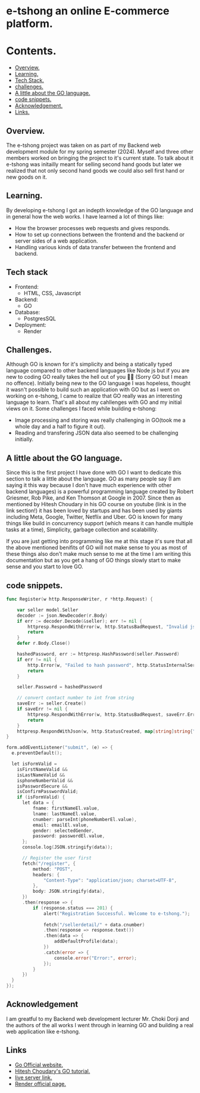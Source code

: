 # e-tshong an online E-commerce platform.

# Contents.
- [Overview.](#Overview)
- [Learning.](#learning)
- [Tech Stack.](#tech-stack)
- [challenges.](#challenges)
- [A little about the GO language.](#a-little-about-the-go-language)
- [code snippets.](#code-snippets)
- [Acknowledgement.](#acknowledgement)
- [Links.](#links)

## Overview.
The e-tshong project was taken on as part of my Backend web development module for my spring semester (2024). Myself and three other members worked on bringing the project to it's current state. To talk about it e-tshong was initailly meant for selling second hand goods but later we realized that not only second hand goods we could also sell first hand or new goods on it.

## Learning.
By developing e-tshong I got an indepth knowledge of the GO language and in general how the web works. I have learned a lot of things like:
- How the browser processes web requests and gives responds.
- How to set up connections between the frontend and the backend or server sides of a web application.
- Handling various kinds of data transfer between the frontend and backend.

## Tech stack
- Frontend:
  - HTML, CSS, Javascript
- Backend:
  - GO
- Database:
  - PostgresSQL
- Deployment:
  - Render 

## Challenges.
Although GO is known for it's simplicity and being a statically typed language compared to other backend languages like Node js but if you are new to coding GO really takes the hell out of you 😮‍💨 (Sorry GO but I mean no offence). Initially being new to the GO language I was hopeless, thought it wasn't possible to build such an application with GO but as I went on working on e-tshong, I came to realize that GO really was an interesting language to learn. That's all about my cahllenges with GO and my initial views on it. Some challenges I faced while building e-tshong:
- Image processing and storing was really challenging in GO(took me a whole day and a half to figure it out).
- Reading and transfering JSON data also seemed to be challenging initially.

## A little about the GO language.
Since this is the first project I have done with GO I want to dedicate this section to talk a little about the language. GO as many people say (I am saying it this way because I don't have much experience with other backend languages) is a powerful programming language created by Robert Griesmer, Rob Pike, and Ken Thomson at Google in 2007. Since then as mentioned by Hitesh Choudary in his GO course on youtube (link is in the link section!) it has been loved by startups and has been used by giants including Meta, Google, Twitter, Netflix and Uber. GO is known for many things like build in concurrency support (which means it can handle multiple tasks at a time), Simplicity, garbage collection and scalabillity. 

If you are just getting into programming like me at this stage it's sure that all the above mentioned benifits of GO will not make sense to you as most of these things also don't make much sense to me at the time I am writing this documentation but as you get a hang of GO things slowly start to make sense and you start to love GO.

## code snippets.
``` GO
func Register(w http.ResponseWriter, r *http.Request) {

	var seller model.Seller
	decoder := json.NewDecoder(r.Body)
	if err := decoder.Decode(&seller); err != nil {
		httpresp.RespondWithError(w, http.StatusBadRequest, "Invalid json body")
		return
	}
	defer r.Body.Close()

	hashedPassword, err := httpresp.HashPassword(seller.Password)
	if err != nil {
		http.Error(w, "Failed to hash password", http.StatusInternalServerError)
		return
	}

	seller.Password = hashedPassword

	// convert contact number to int from string
	saveErr := seller.Create()
	if saveErr != nil {
		httpresp.RespondWithError(w, http.StatusBadRequest, saveErr.Error())
		return
	}
	httpresp.RespondWithJson(w, http.StatusCreated, map[string]string{"status": "Seller registered"})
}
```

```GO
form.addEventListener("submit", (e) => {
  e.preventDefault();

  let isFormValid =
    isFirstNameValid &&
    isLastNameValid &&
    isphoneNumberValid &&
    isPasswordSecure &&
    isConfirmPasswordValid;
    if (isFormValid) {
      let data = {
          fname: firstNameEl.value,
          lname: lastNameEl.value,
          cnumber: parseInt(phoneNumberEl.value),
          email: emailEl.value,
          gender: selectedGender,
          password: passwordEl.value,
      };
      console.log(JSON.stringify(data));

      // Register the user first
      fetch("/register", {
          method: "POST",
          headers: {
              "Content-Type": "application/json; charset=UTF-8",
          },
          body: JSON.stringify(data),
      })
      .then(response => {
          if (response.status === 201) {
              alert("Registration Successful. Welcome to e-tshong.");
              
              fetch("/sellerdetail/" + data.cnumber)
              .then(response => response.text())
              .then(data => {
                  addDefaultProfile(data);
              })
              .catch(error => {
                  console.error("Error:", error);
              });
          } 
      })
  }
});
```

## Acknowledgement
I am greatful to my Backend web development lecturer Mr. Choki Dorji and the authors of the all works I went through in learning GO and building a real web application like e-tshong.

## Links
- [Go Official website.](https://go.dev/)
- [Hitesh Choudary's GO tutorial.](https://www.youtube.com/watch?v=JoJ8Sw5Yb4c&list=PLRAV69dS1uWQGDQoBYMZWKjzuhCaOnBpa&ab_channel=HiteshChoudhary)
- [live server link.](https://e-tshong-platform.onrender.com)
- [Render official page.](https://render.com/)

